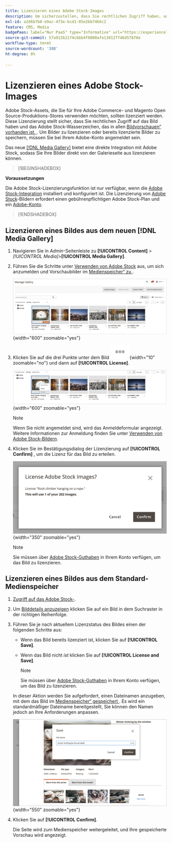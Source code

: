 ```yaml
---
title: Lizenzieren eines Adobe Stock-Images
description: Um sicherzustellen, dass Sie rechtlichen Zugriff haben, und um das Adobe Stock-Wasserzeichen zu entfernen, lizenzieren Sie Ihre Adobe Stock-Bilder.
exl-id: a2d6b7b8-e9ac-4f3e-bcd1-05e2bb74b6c2
feature: CMS, Media
badgePaas: label="Nur PaaS" type="Informative" url="https://experienceleague.adobe.com/de/docs/commerce/user-guides/product-solutions" tooltip="Gilt nur für Adobe Commerce in Cloud-Projekten (von Adobe verwaltete PaaS-Infrastruktur) und lokale Projekte."
source-git-commit: 57a913b21f4cbbb4f0800afe13012ff46d578f8e
workflow-type: tm+mt
source-wordcount: '388'
ht-degree: 0%

---
```


# Lizenzieren eines Adobe Stock-Images

Adobe Stock-Assets, die Sie für Ihre Adobe Commerce- und Magento Open Source-Produktions-Stores verwenden möchten, sollten lizenziert werden. Diese Lizenzierung stellt sicher, dass Sie rechtlichen Zugriff auf das Bild haben und das Adobe Stock-Wasserzeichen, das in allen [Bildvorschauen“ vorhanden ist, ](./adobe-stock-save-preview.md). Um Bilder zu lizenzieren oder bereits lizenzierte Bilder zu speichern, müssen Sie bei Ihrem Adobe-Konto angemeldet sein.

Das neue [[!DNL Media Gallery]](media-gallery.md) bietet eine direkte Integration mit Adobe Stock, sodass Sie Ihre Bilder direkt von der Galerieseite aus lizenzieren können.

>[!BEGINSHADEBOX]

**Voraussetzungen**

Die Adobe Stock-Lizenzierungsfunktion ist nur verfügbar, wenn die [Adobe Stock-Integration](./adobe-stock.md) installiert und konfiguriert ist. Die Lizenzierung von [Adobe Stock][adobe-stock]-Bildern erfordert einen gebührenpflichtigen Adobe Stock-Plan und ein [Adobe-Konto][adobe-signin].

>[!ENDSHADEBOX]

## Lizenzieren eines Bildes aus dem neuen [!DNL Media Gallery]

1. Navigieren Sie in _Admin_-Seitenleiste zu **[!UICONTROL Content]** > _[!UICONTROL Media]_>**[!UICONTROL Media Gallery]**.

1. Führen Sie die Schritte unter [Verwenden von Adobe Stock](./adobe-stock-manage.md) aus, um sich anzumelden und Vorschaubilder im [Medienspeicher“ zu ](./media-storage.md).

   ![Vorschaubild gespeichert](./assets/adobe-stock-gallery-unlicensed.png){width="600" zoomable="yes"}

1. Klicken Sie auf die drei Punkte unter dem Bild ![Asset-Menüsymbol](./assets/media-gallery-asset-menu-icon.png){width="10" zoomable="no"} und dann auf **[!UICONTROL License]**.

   ![Adobe Stock-Bildaktionen](./assets/adobe-stock-gallery-image-actions.png){width="600" zoomable="yes"}

   >[!NOTE]
   >
   >Wenn Sie nicht angemeldet sind, wird das Anmeldeformular angezeigt. Weitere Informationen zur Anmeldung finden Sie unter [Verwenden von Adobe Stock-Bildern](./adobe-stock-manage.md).

1. Klicken Sie im Bestätigungsdialog der Lizenzierung auf **[!UICONTROL Confirm]** , um die Lizenz für das Bild zu erteilen.

   ![Lizenzbestätigung](./assets/adobe-stock-gallery-license-confirm.png){width="350" zoomable="yes"}

   >[!NOTE]
   >
   >Sie müssen über [Adobe Stock-Guthaben][stock-credits] in Ihrem Konto verfügen, um das Bild zu lizenzieren.

## Lizenzieren eines Bildes aus dem Standard-Medienspeicher

1. [Zugriff auf das Adobe Stock-][access-search].

1. Um [Bilddetails anzuzeigen][view-details] klicken Sie auf ein Bild in dem Suchraster in der richtigen Reihenfolge.

1. Führen Sie je nach aktuellem Lizenzstatus des Bildes einen der folgenden Schritte aus:

   - Wenn das Bild bereits lizenziert ist, klicken Sie auf **[!UICONTROL Save]**.

   - Wenn das Bild nicht _ist_ klicken Sie auf **[!UICONTROL License and Save]**.

     >[!NOTE]
     >
     >Sie müssen über [Adobe Stock-Guthaben][stock-credits] in Ihrem Konto verfügen, um das Bild zu lizenzieren.

   In dieser Aktion werden Sie aufgefordert, einen Dateinamen anzugeben, mit dem das Bild im [Medienspeicher“ gespeichert ](./media-storage.md). Es wird ein standardmäßiger Dateiname bereitgestellt, Sie können den Namen jedoch an Ihre Anforderungen anpassen.

   ![Speichern des lizenzierten Adobe Stock-Bildes](./assets/adobe-stock-save-licensed.png){width="550" zoomable="yes"}

1. Klicken Sie auf **[!UICONTROL Confirm]**.

   Die Seite wird zum Medienspeicher weitergeleitet, und Ihre gespeicherte Vorschau wird angezeigt.

[access-search]: adobe-stock-manage.md#access-the-adobe-stock-search-grid
[view-details]: adobe-stock-manage.md#view-image-details
[stock-credits]: https://helpx.adobe.com/de/stock/help/credit-packs.html
[adobe-stock]: https://stock.adobe.com
[adobe-signin]: https://helpx.adobe.com/de/manage-account/using/access-adobe-id-account.html
